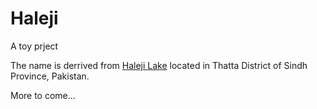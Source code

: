 # Haleji 
A toy prject

The name is derrived from [Haleji Lake](https://en.wikipedia.org/wiki/Haleji_Lake)  located in Thatta District of Sindh Province, Pakistan.

More to come...

